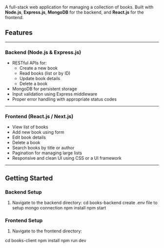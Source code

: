 A full-stack web application for managing a collection of books. Built with **Node.js**, **Express.js**, **MongoDB** for the backend, and **React.js** for the frontend.

## Features

---

### Backend (Node.js & Express.js)

- RESTful APIs for:
  - Create a new book
  - Read books (list or by ID)
  - Update book details
  - Delete a book
- MongoDB for persistent storage
- Input validation using Express middleware
- Proper error handling with appropriate status codes

---

###  Frontend (React.js / Next.js)

- View list of books
- Add new book using form
- Edit book details
- Delete a book
- Search books by title or author
- Pagination for managing large lists
- Responsive and clean UI using CSS or a UI framework

---

##  Getting Started

###  Backend Setup

1. Navigate to the backend directory:
   cd books-backend
   create .env file to setup mongo connection
   npm install
   npm start

###  Frontend Setup

1. Navigate to the frontend directory:

  cd books-client
  npm install
  npm run dev
